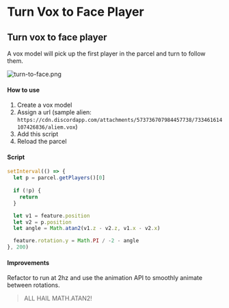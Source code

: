 # Turn Vox to Face Player

## Turn vox to face player

A vox model will pick up the first player in the parcel and turn to follow them.

![turn-to-face.png](/turn-to-face.png)

#### How to use

1. Create a vox model
2. Assign a url (sample alien: `https://cdn.discordapp.com/attachments/573736707984457738/733461614107426836/aliem.vox`)
3. Add this script
4. Reload the parcel

#### Script

```js
setInterval(() => {
  let p = parcel.getPlayers()[0]
  
  if (!p) {
    return
  }

  let v1 = feature.position
  let v2 = p.position
  let angle = Math.atan2(v1.z - v2.z, v1.x - v2.x)

  feature.rotation.y = Math.PI / -2 - angle
}, 200)
```

#### Improvements

Refactor to run at 2hz and use the animation API to smoothly animate between rotations.

> ALL HAIL MATH.ATAN2!